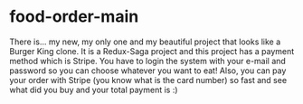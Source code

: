 # food-order-main

There is... my new, my only one and my beautiful project that looks like a Burger King clone. It is a Redux-Saga project and this project has a payment method which is Stripe.
You have to login the system with your e-mail and password so you can choose whatever you want to eat!
Also, you can pay your order with Stripe (you know what is the card number) so fast and see what did you buy and your total payment is :)
